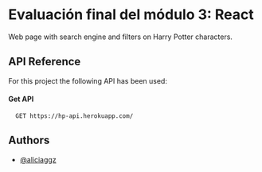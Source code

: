 
# Evaluación final del módulo 3: React

Web page with search engine and filters on Harry Potter characters.

## API Reference

For this project the following API has been used:

#### Get API

```http
  GET https://hp-api.herokuapp.com/
```

## Authors

- [@aliciaggz](https://www.github.com/aliciaggz)
